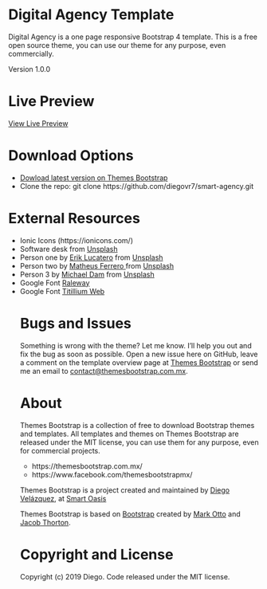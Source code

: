 # Digital Agency Template

<p>Digital Agency is a one page responsive Bootstrap 4 template. This is a free open source theme, you can use our theme for any purpose, even commercially.</p>

Version 1.0.0

# Live Preview
<a href="https://themesbootstrap.com.mx/templates/smart-agency-template/index.html">View Live Preview</a>

# Download Options
<ul>
  <li><a href="https://themesbootstrap.com.mx/templates/smart-agency-template.html">Dowload latest version on Themes Bootstrap</a></li>
  <li>Clone the repo: git clone https://github.com/diegovr7/smart-agency.git</li>
 </ul>
 
 # External Resources
<ul>
  <li>Ionic Icons (https://ionicons.com/)</li>
  <li>Software desk from <a href="https://unsplash.com/">Unsplash</a></li>
  <li>Person one by <a href="https://unsplash.com/@erik_lucatero">Erik Lucatero</a> from <a href="https://unsplash.com/">Unsplash</a></li>
  <li>Person two by <a href="https://unsplash.com/@matheusferrero">Matheus Ferrero
</a> from <a href="https://unsplash.com/">Unsplash</a></li>
  <li>Person 3 by <a href="https://unsplash.com/@michaeldam">
Michael Dam</a> from <a href="https://unsplash.com/">Unsplash</a></li>
  <li>Google Font <a href="https://fonts.google.com/specimen/Raleway">Raleway</a></li>
  <li>Google Font <a href="https://fonts.google.com/specimen/Titillium+Web">Titillium Web</a></li>
</li>

 # Bugs and Issues
Something is wrong with the theme? Let me know. I’ll help you out and fix the bug as soon as possible. Open a new issue here on GitHub, leave a comment on the template overview page at <a href="https://themesbootstrap.com.mx/templates/software-company-template.html">Themes Bootstrap</a> or send me an email to <a href="contact@themesbootstrap.com.mx">contact@themesbootstrap.com.mx</a>.

# About
Themes Bootstrap is a collection of free to download Bootstrap themes and templates. All templates and themes on Themes Bootstrap are released under the MIT license, you can use them for any purpose, even for commercial projects.

<ul>
  <li>https://themesbootstrap.com.mx/</li>
  <li>https://www.facebook.com/themesbootstrapmx/</li>
 </ul>
 
<p>Themes Bootstrap is a project created and maintained by <a href="http://templune.com/">Diego Velázquez</a>, at <a href="https://smartoasis.mx/">Smart Oasis</a></p>

<p>Themes Bootstrap is based on <a href="https://getbootstrap.com/">Bootstrap</a> created by <a href="https://twitter.com/mdo">Mark Otto</a> and <a href="https://twitter.com/fat">Jacob Thorton</a>.</p>

# Copyright and License
Copyright (c) 2019 Diego. Code released under the MIT license.

